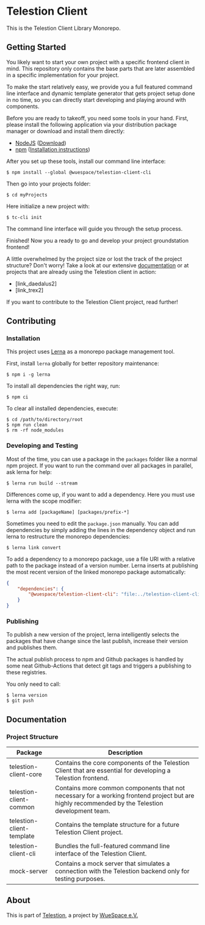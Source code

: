 # Telestion Client

This is the Telestion Client Library Monorepo.

## Getting Started

You likely want to start your own project with a specific frontend client in mind.
This repository only contains the base parts that are later assembled in a specific implementation for your project.

To make the start relatively easy,
we provide you a full featured command line interface and dynamic template generator
that gets project setup done in no time, so you can directly start developing and playing around with components.

Before you are ready to takeoff, you need some tools in your hand.
First, please install the following application via your distribution package manager
or download and install them directly:

- [NodeJS](https://nodejs.org/en/) ([Download](https://nodejs.org/en/download/))
- [npm](https://www.npmjs.com/) ([Installation instructions](https://docs.npmjs.com/downloading-and-installing-node-js-and-npm))

After you set up these tools, install our command line interface:

```shell
$ npm install --global @wuespace/telestion-client-cli
```

Then go into your projects folder:

```shell
$ cd myProjects
```

Here initialize a new project with:

```shell
$ tc-cli init
```

The command line interface will guide you through the setup process.

Finished!
Now you a ready to go and develop your project groundstation frontend!

A little overwhelmed by the project size or lost the track of the project structure?
Don't worry! Take a look at our extensive [documentation](https://telestionteam.github.io/telestion-client/)
or at projects that are already using the Telestion client in action:

- [link_daedalus2]
- [link_trex2]

If you want to contribute to the Telestion Client project, read further!

## Contributing

### Installation

This project uses [Lerna](https://lerna.js.org/) as a monorepo package management tool.

First, install `lerna` globally for better repository maintenance:

```
$ npm i -g lerna
```

To install all dependencies the right way, run:

```
$ npm ci
```

To clear all installed dependencies, execute:

```
$ cd /path/to/directory/root
$ npm run clean
$ rm -rf node_modules
```

### Developing and Testing

Most of the time, you can use a package in the `packages` folder like a normal npm project.
If you want to run the command over all packages in parallel, ask lerna for help:

```
$ lerna run build --stream
```

Differences come up, if you want to add a dependency.
Here you must use lerna with the scope modifier:

```
$ lerna add [packageName] [packages/prefix-*]
```

Sometimes you need to edit the `package.json` manually.
You can add dependencies by simply adding the lines in the dependency object
and run lerna to restructure the monorepo dependencies:

```
$ lerna link convert
```

To add a dependency to a monorepo package,
use a file URI with a relative path to the package instead of a version number.
Lerna inserts at publishing the most recent version of the linked monorepo package automatically:

```json
{
	"dependencies": {
		"@wuespace/telestion-client-cli": "file:../telestion-client-cli"
	}
}
```

### Publishing

To publish a new version of the project,
lerna intelligently selects the packages that have change since the last publish,
increase their version and publishes them.

The actual publish process to npm and Github packages is handled by some neat Github-Actions
that detect git tags and triggers a publishing to these registries.

You only need to call:

```
$ lerna version
$ git push
```

## Documentation

### Project Structure

| Package                   | Description                                                                                                                                     |
| ------------------------- | ----------------------------------------------------------------------------------------------------------------------------------------------- |
| telestion-client-core     | Contains the core components of the Telestion Client that are essential for developing a Telestion frontend.                                    |
| telestion-client-common   | Contains more common components that not necessary for a working frontend project but are highly recommended by the Telestion development team. |
| telestion-client-template | Contains the template structure for a future Telestion Client project.                                                                          |
| telestion-client-cli      | Bundles the full-featured command line interface of the Telestion Client.                                                                       |
| mock-server               | Contains a mock server that simulates a connection with the Telestion backend only for testing purposes.                                        |

## About

This is part of [Telestion](https://telestion.wuespace.de/), a project by [WueSpace e.V.](https://www.wuespace.de/)
